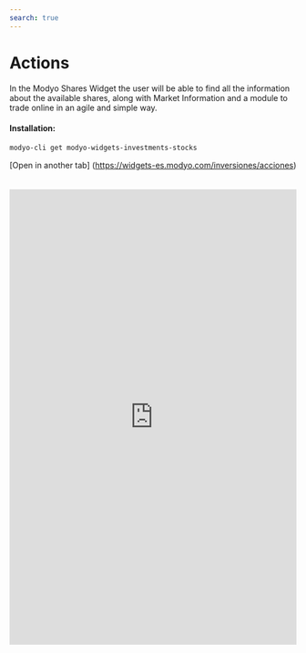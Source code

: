 ```yaml
---
search: true
---
```


# Actions

In the Modyo Shares Widget the user will be able to find all the information about the available shares, along with Market Information and a module to trade online in an agile and simple way.

#### Installation:

```bash
modyo-cli get modyo-widgets-investments-stocks
```

[Open in another tab] (https://widgets-es.modyo.com/inversiones/acciones)

 <iframe id="widgetFrame" src="https://widgets-es.modyo.com/inversiones/acciones" width="100%"  frameBorder="0"  style="min-height:800px;overflow:auto;margin-top:20px;"/> 

| Functionality          | Description                                                                                                                                                                                                                                                    |
|------------------------|----------------------------------------------------------------------------------------------------------------------------------------------------------------------------------------------------------------------------------------------------------------|
| Actions Layout     | Displays the set of available tradable actions. Displays a list of the in-transit operations associated with the actions. Displays market information for a specific Action. Allows you to cancel operations in transit, if necessary. |
| Market Information | Displays the information available for the stock, such as evolution, market points, traded amount, last price, and possible institution-specific documents. Allows you to buy or sell a selected share.                               |
| Buying Shares     | Allows you to purchase the selected share by defining the investment account, the number of shares, the maximum amount at which you want to buy, and the duration time of the order.                                                                |
| Sale of Shares      | Allows you to sell the selected share by defining the investment account, the number of shares you want to sell, and the minimum selling price.                                                                                              |

 <script> 

 export default {
 mounted () {

 function setFrameHeightCo (id, ht) {
 var ifrm = document.getElementById (id);
 if (ifrm) {
 ifrm.style.height = ht + 4 + “px”;
 }
 }
 //iframed document sends its height using postMessage
 function HandleDoCheightMsg (e) {
 //check origin
 if (e.origin === 'https://widgets-es.modyo.com') {
 //parse data
 var data = json.parse (e.data);

 console.log ('data: ', data)
 //check data object
 if (data ['doChight']) {
 setFrameHeightCo ('WidgetFrame', data ['DoChight']);
 } else {
 SetFrameHeightCo ('WidgetFrame', 700);
 }
 }
 }

 //assign message handler
 if (Window.addEventListener) {
 Window.addEventListener ('message', HandleDoCheightMSG, false);
 }
 }
 }

 </script> 
